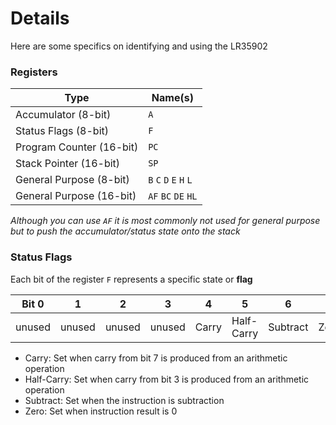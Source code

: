 # Details

Here are some specifics on identifying and using the LR35902

### Registers

| Type | Name(s) |
| ---- | ------- |
| Accumulator (8-bit) | `A` |
| Status Flags (8-bit) | `F` |
| Program Counter (16-bit) | `PC` |
| Stack Pointer (16-bit) | `SP` |
| General Purpose (8-bit) | `B` `C` `D` `E` `H` `L`  |
| General Purpose (16-bit) | `AF` `BC` `DE` `HL` |

*Although you can use `AF` it is most commonly not used for general purpose but to push the accumulator/status state onto the stack*

### Status Flags
Each bit of the register `F` represents a specific state or **flag**

| Bit 0 | 1 | 2 | 3 | 4 | 5 | 6 | 7 |
| ----- | - | - | - | - | - | - | - |
| unused | unused | unused | unused | Carry | Half-Carry | Subtract | Zero |

- Carry: Set when carry from bit 7 is produced from an arithmetic operation
- Half-Carry: Set when carry from bit 3 is produced from an arithmetic operation
- Subtract: Set when the instruction is subtraction
- Zero: Set when instruction result is 0
